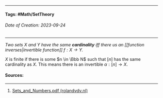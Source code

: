 __________________________________________________________________________
#### **Tags:** #Math/SetTheory 
###### *Date of Creation: 2023-09-24*
__________________________________________________________________________

*Two sets $X$ and $Y$ have the same **cardinality** iff there us an [[function inverses|invertible function]] $f: X \rightarrow Y$.* 

$X$ is finite if there is some $n \in \Bbb N$ such that $[n]$ has the same cardinality as $X$. This means there is an invertible $\alpha : [n] \rightarrow X$.
#### Sources:
__________________________________________________________________________
1. [Sets_and_Numbers.pdf (rolandvdv.nl)](https://www.rolandvdv.nl/Sets_and_Numbers.pdf)